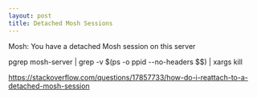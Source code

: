 ```yaml
---
layout: post
title: Detached Mosh Sessions
---
```

Mosh: You have a detached Mosh session on this server

pgrep mosh-server | grep -v $(ps -o ppid --no-headers $$) | xargs kill

https://stackoverflow.com/questions/17857733/how-do-i-reattach-to-a-detached-mosh-session